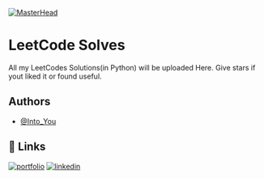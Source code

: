 
[![MasterHead](https://github.com/Into-Y0u/Leetcode-Baby/blob/6492adc00f68addfd04f10f846bc4214028e2975/z_banner.gif)](https://www.into-y0u.github.io/Portfolio1/)


# LeetCode Solves

All my LeetCodes Solutions(in Python) will be uploaded Here.
Give stars if yout liked it or found useful.


## Authors

- [@Into_You](https://leetcode.com/Into_You/)


## 🔗 Links
[![portfolio](https://img.shields.io/badge/my_portfolio-000?style=for-the-badge&logo=ko-fi&logoColor=white)](https://into-y0u.github.io/Portfolio1/)
[![linkedin](https://img.shields.io/badge/linkedin-0A66C2?style=for-the-badge&logo=linkedin&logoColor=white)](https://www.linkedin.com/in/arghyadev-sarkar/)


